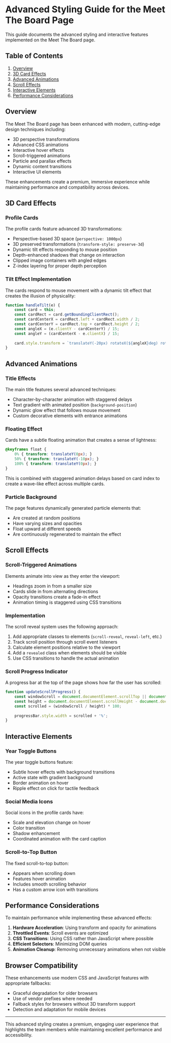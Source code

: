 # Advanced Styling Guide for the Meet The Board Page

This guide documents the advanced styling and interactive features implemented on the Meet The Board page.

## Table of Contents

1. [Overview](#overview)
2. [3D Card Effects](#3d-card-effects)
3. [Advanced Animations](#advanced-animations)
4. [Scroll Effects](#scroll-effects)
5. [Interactive Elements](#interactive-elements)
6. [Performance Considerations](#performance-considerations)

## Overview

The Meet The Board page has been enhanced with modern, cutting-edge design techniques including:

- 3D perspective transformations
- Advanced CSS animations
- Interactive hover effects
- Scroll-triggered animations
- Particle and parallax effects
- Dynamic content transitions
- Interactive UI elements

These enhancements create a premium, immersive experience while maintaining performance and compatibility across devices.

## 3D Card Effects

### Profile Cards

The profile cards feature advanced 3D transformations:

- Perspective-based 3D space (`perspective: 1000px`)
- 3D preserved transformations (`transform-style: preserve-3d`)
- Dynamic tilt effects responding to mouse position
- Depth-enhanced shadows that change on interaction
- Clipped image containers with angled edges
- Z-index layering for proper depth perception

### Tilt Effect Implementation

The cards respond to mouse movement with a dynamic tilt effect that creates the illusion of physicality:

```javascript
function handleTilt(e) {
    const card = this;
    const cardRect = card.getBoundingClientRect();
    const cardCenterX = cardRect.left + cardRect.width / 2;
    const cardCenterY = cardRect.top + cardRect.height / 2;
    const angleX = (e.clientY - cardCenterY) / 15;
    const angleY = (cardCenterX - e.clientX) / 15;
    
    card.style.transform = `translateY(-20px) rotateX(${angleX}deg) rotateY(${angleY}deg)`;
}
```

## Advanced Animations

### Title Effects

The main title features several advanced techniques:

- Character-by-character animation with staggered delays
- Text gradient with animated position (`background-position`)
- Dynamic glow effect that follows mouse movement
- Custom decorative elements with entrance animations

### Floating Effect

Cards have a subtle floating animation that creates a sense of lightness:

```css
@keyframes float {
    0% { transform: translateY(0px); }
    50% { transform: translateY(-10px); }
    100% { transform: translateY(0px); }
}
```

This is combined with staggered animation delays based on card index to create a wave-like effect across multiple cards.

### Particle Background

The page features dynamically generated particle elements that:

- Are created at random positions
- Have varying sizes and opacities
- Float upward at different speeds
- Are continuously regenerated to maintain the effect

## Scroll Effects

### Scroll-Triggered Animations

Elements animate into view as they enter the viewport:

- Headings zoom in from a smaller size
- Cards slide in from alternating directions
- Opacity transitions create a fade-in effect
- Animation timing is staggered using CSS transitions

### Implementation

The scroll reveal system uses the following approach:

1. Add appropriate classes to elements (`scroll-reveal`, `reveal-left`, etc.)
2. Track scroll position through scroll event listeners
3. Calculate element positions relative to the viewport
4. Add a `revealed` class when elements should be visible
5. Use CSS transitions to handle the actual animation

### Scroll Progress Indicator

A progress bar at the top of the page shows how far the user has scrolled:

```javascript
function updateScrollProgress() {
    const windowScroll = document.documentElement.scrollTop || document.body.scrollTop;
    const height = document.documentElement.scrollHeight - document.documentElement.clientHeight;
    const scrolled = (windowScroll / height) * 100;
    
    progressBar.style.width = scrolled + '%';
}
```

## Interactive Elements

### Year Toggle Buttons

The year toggle buttons feature:

- Subtle hover effects with background transitions
- Active state with gradient background
- Border animation on hover
- Ripple effect on click for tactile feedback

### Social Media Icons

Social icons in the profile cards have:

- Scale and elevation change on hover
- Color transition
- Shadow enhancement
- Coordinated animation with the card caption

### Scroll-to-Top Button

The fixed scroll-to-top button:

- Appears when scrolling down
- Features hover animation
- Includes smooth scrolling behavior
- Has a custom arrow icon with transitions

## Performance Considerations

To maintain performance while implementing these advanced effects:

1. **Hardware Acceleration**: Using transform and opacity for animations
2. **Throttled Events**: Scroll events are optimized
3. **CSS Transitions**: Using CSS rather than JavaScript where possible
4. **Efficient Selectors**: Minimizing DOM queries
5. **Animation Cleanup**: Removing unnecessary animations when not visible

## Browser Compatibility

These enhancements use modern CSS and JavaScript features with appropriate fallbacks:

- Graceful degradation for older browsers
- Use of vendor prefixes where needed
- Fallback styles for browsers without 3D transform support
- Detection and adaptation for mobile devices

---

This advanced styling creates a premium, engaging user experience that highlights the team members while maintaining excellent performance and accessibility. 